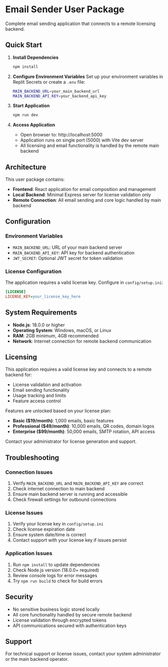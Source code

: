 
# Email Sender User Package

Complete email sending application that connects to a remote licensing backend.

## Quick Start

1. **Install Dependencies**
   ```bash
   npm install
   ```

2. **Configure Environment Variables**
   Set up your environment variables in Replit Secrets or create a `.env` file:
   ```bash
   MAIN_BACKEND_URL=your_main_backend_url  
   MAIN_BACKEND_API_KEY=your_backend_api_key
   ```

3. **Start Application**
   ```bash
   npm run dev
   ```

4. **Access Application**
   - Open browser to: http://localhost:5000
   - Application runs on single port (5000) with Vite dev server
   - All licensing and email functionality is handled by the remote main backend

## Architecture

This user package contains:
- **Frontend**: React application for email composition and management
- **Local Backend**: Minimal Express server for license validation only
- **Remote Connection**: All email sending and core logic handled by main backend

## Configuration

### Environment Variables
- `MAIN_BACKEND_URL`: URL of your main backend server
- `MAIN_BACKEND_API_KEY`: API key for backend authentication
- `JWT_SECRET`: Optional JWT secret for token validation

### License Configuration
The application requires a valid license key. Configure in `config/setup.ini`:
```ini
[LICENSE]
LICENSE_KEY=your_license_key_here
```

## System Requirements

- **Node.js**: 18.0.0 or higher
- **Operating System**: Windows, macOS, or Linux
- **RAM**: 2GB minimum, 4GB recommended
- **Network**: Internet connection for remote backend communication

## Licensing

This application requires a valid license key and connects to a remote backend for:
- License validation and activation
- Email sending functionality
- Usage tracking and limits
- Feature access control

Features are unlocked based on your license plan:
- **Basic ($19/month)**: 1,000 emails, basic features
- **Professional ($49/month)**: 10,000 emails, QR codes, domain logos  
- **Enterprise ($99/month)**: 50,000 emails, SMTP rotation, API access

Contact your administrator for license generation and support.

## Troubleshooting

### Connection Issues
1. Verify `MAIN_BACKEND_URL` and `MAIN_BACKEND_API_KEY` are correct
2. Check internet connection to main backend
3. Ensure main backend server is running and accessible
4. Check firewall settings for outbound connections

### License Issues
1. Verify your license key in `config/setup.ini`
2. Check license expiration date
3. Ensure system date/time is correct
4. Contact support with your license key if issues persist

### Application Issues
1. Run `npm install` to update dependencies
2. Check Node.js version (18.0.0+ required)
3. Review console logs for error messages
4. Try `npm run build` to check for build errors

## Security

- No sensitive business logic stored locally
- All core functionality handled by secure remote backend
- License validation through encrypted tokens
- API communications secured with authentication keys

## Support

For technical support or license issues, contact your system administrator or the main backend operator.
